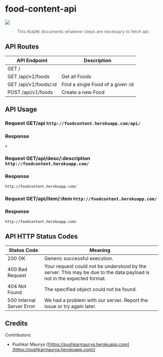 # food-content-api



![](https://cdn.pixabay.com/photo/2019/03/19/09/19/dietetics-4065158_960_720.jpg)

> This `README` documents whatever steps are necessary to fetch api.




## API Routes

| API Endpoint                           | Description                       |
|----------------------------------------|-----------------------------------|
| GET /                                  |            |
| GET /api/v1/foods                      | Get all Foods                     |
| GET /api/v1/foods/:id                  | Find a single Food of a given :id |
| POST /api/v1/foods                     | Create a new Food                 |



## API Usage

### Request GET/api                   `http://foodcontent.herokuapp.com/api/`

### Response
`x`

### Request GET/api/desc/:description   `http://foodcontent.herokuapp.com/`

### Response
`http://foodcontent.herokuapp.com/`


### Request GET/api/item/:item           `http://foodcontent.herokuapp.com/`

### Response
`http://foodcontent.herokuapp.com/`






## API HTTP Status Codes

| Status Code               | Meaning                                                                                                                |
|---------------------------|------------------------------------------------------------------------------------------------------------------------|
| 200 OK                    | Generic successful execution.                                                                                          |
| 400 Bad Request           | Your request could not be understood by the server. This may be due to the data payload is not in the expected format. |
| 404 Not Found             | The specified object could not be found.                                                                               |
| 500 Internal Server Error | We had a problem with our server. Report the issue or try again later.                                                 |



## Credits

Contributors:

- Pushkar Maurya ([https://pushkarmaurya.herokuapp.com](https://pushkarmaurya.herokuapp.com))
